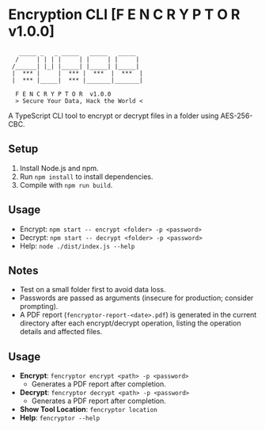 # Encryption CLI [F E N C R Y P T O R  v1.0.0]
```
   _____ _   _ _____   _____   _____ 
  /     | | | |     | |     | |     | 
 /______| |_| |_____| |_____| |_____| 
 |  *** |     |  *** |  ***  |  ***  | 
 |  *** |_____|  *** |_______|_______|
 
  F E N C R Y P T O R  v1.0.0
  > Secure Your Data, Hack the World <
```

A TypeScript CLI tool to encrypt or decrypt files in a folder using AES-256-CBC.

## Setup
1. Install Node.js and npm.
2. Run `npm install` to install dependencies.
3. Compile with `npm run build`.

## Usage
- Encrypt: `npm start -- encrypt <folder> -p <password>`
- Decrypt: `npm start -- decrypt <folder> -p <password>`
- Help: `node ./dist/index.js --help`

## Notes
- Test on a small folder first to avoid data loss.
- Passwords are passed as arguments (insecure for production; consider prompting).
- A PDF report (`fencryptor-report-<date>.pdf`) is generated in the current directory after each encrypt/decrypt operation, listing the operation details and affected files.

## Usage
- **Encrypt**: `fencryptor encrypt <path> -p <password>`
  - Generates a PDF report after completion.
- **Decrypt**: `fencryptor decrypt <path> -p <password>`
  - Generates a PDF report after completion.
- **Show Tool Location**: `fencryptor location`
- **Help**: `fencryptor --help`


